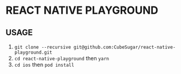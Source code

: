 # REACT NATIVE PLAYGROUND

## USAGE

1. `git clone --recursive git@github.com:CubeSugar/react-native-playground.git`
2. `cd react-native-playground` then `yarn`
3. `cd ios` then `pod install`